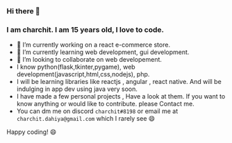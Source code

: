 ### Hi there 👋
### I am charchit. I am 15 years old, I love to code.

- 🔭 I’m currently working on a react e-commerce store.
- 🌱 I’m currently learning web development, gui development.
- 👯 I’m looking to collaborate on web developement.
- I know python(flask,tkinter,pygame), web development(javascript,html,css,nodejs), php.
- I will be learning libraries like reactjs , angular , react native. And will be indulging in app dev using java very soon.
- I have made a few personal projects , Have a look at them. If you want to know anything or would like to contribute. please Contact me.
- You can dm me on discord `charchit#8198` or email me at `charchit.dahiya@gmail.com` which I rarely  see 😄

Happy coding! 😄
